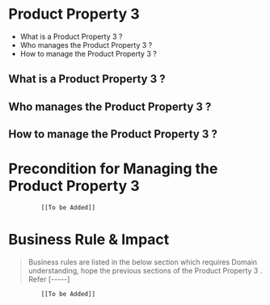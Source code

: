 # Product Property 3


* What is a Product Property 3 ?
* Who manages the Product Property 3 ?
* How to manage the Product Property 3 ? 

## What is a Product Property 3 ?
## Who manages the Product Property 3 ?
## How to manage the Product Property 3 ? 

# Precondition for Managing the Product Property 3 




             [[To be Added]]
 




# Business Rule & Impact 

> Business rules are listed in the below section which requires Domain understanding, hope the previous sections of the Product Property 3 . Refer [-----]


             [[To be Added]]
 


